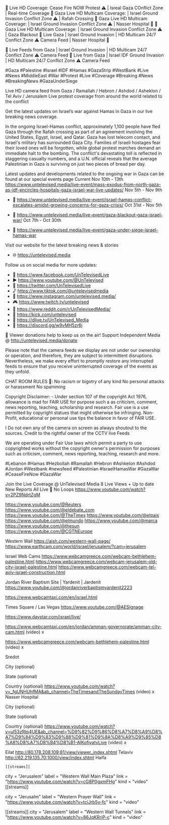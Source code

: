 🔴 Live HD Coverage: Cease Fire NOW Protest ⚠️ | Isreal Gaza COnflict Zone | Real-time Coverage
🔴 Gaza Live HD Multicam Coverage: | Israel Ground Invasion Conflict Zone ⚠ | Rafah Crossing
🔴 Gaza Live HD Multicam Coverage: | Israel Ground Invasion Conflict Zone ⚠ | Nasser Hospital 🏥
🔴 Gaza Live HD Multicam Coverage: | Israel Ground Invasion Conflict Zone ⚠ | Gaza Blackout
🔴 Live Gaza | Israel Ground Invasion | HD Multicam 24/7 Conflict Zone ⚠ Camera Feed | Nasser Hospital 🏥

🔴 Live Feeds from Gaza | Israel Ground Invasion | HD Multicam 24/7 Conflict Zone ⚠ Camera Feed
🔴 Live from Gaza | Israel IDF Ground Invasion | HD Multicam 24/7 Conflict Zone ⚠ Camera Feed

#Gaza #Palestine #Israel #IDF #Hamas #GazaStrip #WestBank #Live #News #MiddleEast #War #Protest #Live #Coverage #Breaking #News #BreakingNews #GazaUnderSiege

Live HD camera feed from Gaza / Ramallah / Hebron / Ashdod / Asheklon / Tel Aviv / Jerusalem
Live protest coverage from around the world related to the conflict

Get the latest updates on Israel’s war against Hamas in Gaza in our live breaking news coverage.

In the ongoing Israel-Hamas conflict, approximately 1,100 people have fled Gaza through the Rafah crossing as part of an agreement involving the United States, Egypt, Israel, and Qatar. Gaza has lost telecom contact, and Israel's military has surrounded Gaza City. Families of Israeli hostages fear their loved ones will be forgotten, while global protest marches demand an immediate halt to the bombing. The conflict's devastating toll is reflected in staggering casualty numbers, and a U.N. official reveals that the average Palestinian in Gaza is surviving on just two pieces of bread per day.

Latest updates and developments related to the ongoing war in Gaza can be found at our special events page
Current Nov 10th - 13th
https://www.untelevised.media/live-event/mass-exodus-from-north-gaza-as-idf-encircles-hospitals-gaza-israel-war-live-updates/
Nov 5th - Nov 9th

- 📖 https://www.untelevised.media/live-event/israel-hamas-conflict-escalates-amidst-growing-concerns-for-gaza-crisis/
  Oct 31st - Nov 5th

- 📖 https://www.untelevised.media/live-event/gaza-blackout-gaza-israel-war/
  Oct 7th - Oct 30th

- 📖 https://www.untelevised.media/live-event/gaza-under-siege-israel-hamas-war

Visit our website for the latest breaking news & stories

- 🌐 https://untelevised.media

Follow us on social media for more updates:

- 📲 https://www.facebook.com/UnTelevisedLive
- ▶️ https://www.youtube.com/@UnTelevised
- 🐤 https://twitter.com/UnTelevisedLive
- ♪ https://www.tiktok.com/@untelevisedmedia
- 📸 https://www.instagram.com/untelevised.media/
- 🎮 https://www.twitch.tv/untelevised
- 🤖 https://www.reddit.com/r/UnTelevisedMedia/
- 🦎 https://kick.com/untelevised
- 🍋 https://dlive.tv/UnTelevised_Media
- 💬 https://discord.gg/w9vMH5zr6j

🎁 Viewer donations help to keep us on the air!
Support Independent Media @ http://untelevised.media/donate

Please note that the camera feeds we display are not under our ownership or operation, and therefore, they are subject to intermittent disruptions. Nevertheless, we make every effort to promptly restore any interrupted feeds to ensure that you receive uninterrupted coverage of the events as they unfold.

CHAT ROOM RULES 🚨:
No racism or bigotry of any kind
No personal attacks or harassment
No spamming

Copyright Disclaimer: - Under section 107 of the copyright Act 1976, allowance is mad for FAIR USE for purpose such a as criticism, comment, news reporting, teaching, scholarship and research. Fair use is a use permitted by copyright statues that might otherwise be infringing. Non- Profit, educational or personal use tips the balance in favor of FAIR USE.

I Do not own any of the camera on screen as always shoutout to the sources.
Credit to the rightful owner of the CCTV live Feeds

We are operating under Fair Use laws which permit a party to use copyrighted works without the copyright owner's permission for purposes such as criticism, comment, news reporting, teaching, research and more.

#Lebanon #Hamas #Hezbollah #Ramallah #Hebron #Ashkelon #Ashdod #Jordan #Westbank #newsfeed #Palestinian #IsraelHamasWar #GazaWar #CeaseFireNow #GazaWar

Join the Live Coverage @ UnTelevised Media
8 Live Views + Up to date New Reports All Live 🔴 No Loops
https://www.youtube.com/watch?v=2PZ9NdrtZgM

https://www.youtube.com/@Reuters
https://www.youtube.com/@eldebate_com
https://www.youtube.com/@TheTimes
https://www.youtube.com/@elpais
https://www.youtube.com/@elmundo
https://www.youtube.com/@marca
https://www.youtube.com/@thesun
https://www.youtube.com/@CGTNEurope

Western Wall
https://aish.com/western-wall-page/
https://www.earthcam.com/world/israel/jerusalem/?cam=jerusalem

Israel Web Cams
https://www.webcamgreece.com/webcam-bethlehem-palestine.html
https://www.webcamgreece.com/webcam-jerusalem-old-city-israel-palestine.html
https://www.webcamgreece.com/webcam-tel-aviv-israel-construction.html

Jordan River Baptism Site | Yardenit | Jardenit
https://www.youtube.com/@jordanriverbaptismyardenit2223

https://www.webcamtaxi.com/en/israel.html

Times Square / Las Vegas
https://www.youtube.com/@AESignage

https://www.daystar.com/israel/live/

https://www.webcamtaxi.com/en/jordan/amman-governorate/amman-city-cam.html (video) x

https://www.webcamgreece.com/webcam-bethlehem-palestine.html (video) x

Sredot

City (optional)

State (optional)

Country (optional)
https://www.youtube.com/watch?v=_fgUNHUhfMA&ab_channel=TheTimesandTheSundayTimes (video) x
Nasser Hospital

City (optional)

State (optional)

Country (optional)
https://www.youtube.com/watch?v=ul53zRtp4UE&ab_channel=%D9%82%D9%86%D8%A7%D8%A9%D8%A7%D9%84%D9%83%D9%88%D9%81%D9%8A%D8%A9%D9%85%D8%A8%D8%A7%D8%B4%D8%B1-AlKofiyatvLive (video) x

Eilat
http://80.178.208.109:81/view/viewer_index.shtml
Telaviv
http://62.219.135.70:1000/view/index.shtml
Haifa

    [[streams]]

city = "Jerusalem"
label = "Western Wall Main Plaza"
link = "https://www.youtube.com/watch?v=cG8P0gxmFHg"
kind = "video"
[[streams]]

city = "Jerusalm"
label = "Western Prayer Wall"
link = "https://www.youtube.com/watch?v=tciJrb5y-fc"
kind = "video"

[[streams]]
city = "Jerusalem"
label = "Western Wall Tunnels"
link = "https://www.youtube.com/watch?v=86JqKRriP-c"
kind = "video"
